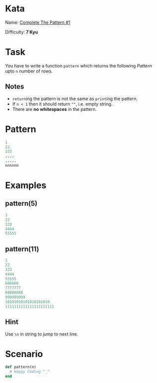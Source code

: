 # Kata
Name: [Complete The Pattern #1](https://www.codewars.com/kata/complete-the-pattern-number-1)

Difficulty: **7 Kyu**

# Task
You have to write a function `pattern` which returns the following *Pattern* upto `n` number of rows.

## Notes
* `return`ing the pattern is not the same as `print`ing the pattern.
* If `n < 1` then it should return `""`, i.e. empty string.
* There are **no whitespaces** in the pattern.

# Pattern
```ruby
1
22
333
....
.....
nnnnnn
```

# Examples
## pattern(5)
```ruby
1
22
333
4444
55555
```

## pattern(11)
```ruby
1
22
333
4444
55555
666666
7777777
88888888
999999999
10101010101010101010
1111111111111111111111
```

## Hint
Use `\n` in string to jump to next line.

# Scenario
```ruby
def pattern(n)
  # Happy Coding ^_^
end
```